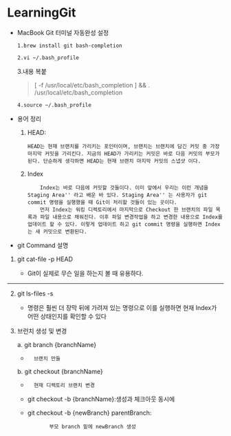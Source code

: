 # LearningGit
-   MacBook Git  터미널 자동완성  설정

        1.brew install git bash-completion

        2.vi ~/.bash_profile  

     3.내용 복붙 

    >[ -f /usr/local/etc/bash_completion ] && . /usr/local/etc/bash_completion

        4.source ~/.bash_profile 



-   용어 정리
    1.  HEAD:
   
            HEAD는 현재 브랜치를 가리키는 포인터이며, 브랜치는 브랜치에 담긴 커밋 중 가장 마지막 커밋을 가리킨다. 지금의 HEAD가 가리키는 커밋은 바로 다음 커밋의 부모가 된다. 단순하게 생각하면 HEAD는 현재 브랜치 마지막 커밋의 스냅샷 이다.
    2.  Index
                    
                Index는 바로 다음에 커밋할 것들이다. 이미 앞에서 우리는 이런 개념을 Staging Area'' 라고 배운 바 있다. Staging Area'' 는 사용자가 git commit 명령을 실행했을 때 Git이 처리할 것들이 있는 곳이다.
                먼저 Index는 워킹 디렉토리에서 마지막으로 Checkout 한 브랜치의 파일 목록과 파일 내용으로 채워진다. 이후 파일 변경작업을 하고 변경한 내용으로 Index를 업데이트 할 수 있다. 이렇게 업데이트 하고 git commit 명령을 실행하면 Index는 새 커밋으로 변환된다.




-   git Command 설명

1.  git cat-file -p HEAD

       -    Git이 실제로 무슨 일을 하는지 볼 때 유용하다.
___
2.   git ls-files -s
     -   명령은 훨씬 더 장막 뒤에 가려져 있는 명령으로 이를 실행하면 현재 Index가 어떤 상태인지를 확인할 수 있다   

3.   브런치 생성 및 변경
     
     a.   git branch {branchName}
        -       브랜치 만들
        
     b.   git checkout {branchName}
        -       현재 디렉토리 브랜치 변경
        -    git checkout -b {branchName}:생성과 체크아웃 동시에
        -    git checkout -b {newBranch} parentBranch:
                        
                        부모 branch 밑에 newBranch 생성   